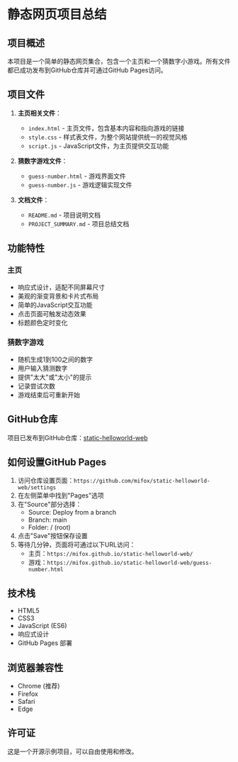 # 静态网页项目总结

## 项目概述

本项目是一个简单的静态网页集合，包含一个主页和一个猜数字小游戏。所有文件都已成功发布到GitHub仓库并可通过GitHub Pages访问。

## 项目文件

1. **主页相关文件**：
   - `index.html` - 主页文件，包含基本内容和指向游戏的链接
   - `style.css` - 样式表文件，为整个网站提供统一的视觉风格
   - `script.js` - JavaScript文件，为主页提供交互功能

2. **猜数字游戏文件**：
   - `guess-number.html` - 游戏界面文件
   - `guess-number.js` - 游戏逻辑实现文件

3. **文档文件**：
   - `README.md` - 项目说明文档
   - `PROJECT_SUMMARY.md` - 项目总结文档

## 功能特性

### 主页
- 响应式设计，适配不同屏幕尺寸
- 美观的渐变背景和卡片式布局
- 简单的JavaScript交互功能
- 点击页面可触发动态效果
- 标题颜色定时变化

### 猜数字游戏
- 随机生成1到100之间的数字
- 用户输入猜测数字
- 提供"太大"或"太小"的提示
- 记录尝试次数
- 游戏结束后可重新开始

## GitHub仓库

项目已发布到GitHub仓库：[static-helloworld-web](https://github.com/mifox/static-helloworld-web)

## 如何设置GitHub Pages

1. 访问仓库设置页面：`https://github.com/mifox/static-helloworld-web/settings`
2. 在左侧菜单中找到"Pages"选项
3. 在"Source"部分选择：
   - Source: Deploy from a branch
   - Branch: main
   - Folder: / (root)
4. 点击"Save"按钮保存设置
5. 等待几分钟，页面将可通过以下URL访问：
   - 主页：`https://mifox.github.io/static-helloworld-web/`
   - 游戏：`https://mifox.github.io/static-helloworld-web/guess-number.html`

## 技术栈

- HTML5
- CSS3
- JavaScript (ES6)
- 响应式设计
- GitHub Pages 部署

## 浏览器兼容性

- Chrome (推荐)
- Firefox
- Safari
- Edge

## 许可证

这是一个开源示例项目，可以自由使用和修改。